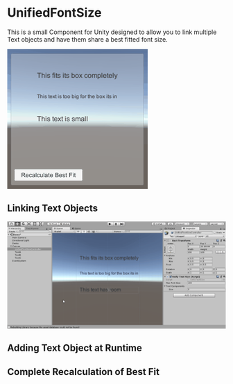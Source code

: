 # UnifiedFontSize
This is a small Component for Unity designed to allow you to link multiple Text objects and have them share a best fitted font size.

![Unified Size Demo](ReadMeImages/UnifiedSizes.gif?raw=true)

## Linking Text Objects
![How to Link](ReadMeImages/LinkingTextObjects.gif?raw=true)

## Adding Text Object at Runtime

## Complete Recalculation of Best Fit
